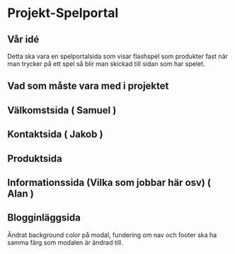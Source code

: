 # Projekt-Spelportal

## Vår idé
Detta ska vara en spelportalsida som visar flashspel som produkter fast när man trycker på ett spel så blir man skickad till sidan som har spelet.

## Vad som måste vara med i projektet

## Välkomstsida ( Samuel )

## Kontaktsida ( Jakob )

## Produktsida

## Informationssida (Vilka som jobbar här osv) ( Alan )

## Blogginläggsida
Ändrat background color på modal, fundering om nav och footer ska ha samma färg som modalen är ändrad till. 
